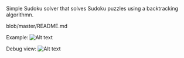 Simple Sudoku solver that  solves Sudoku puzzles using a backtracking algorithmn.

blob/master/README.md


Example:
![Alt text](https://github.com/TCAU/Sudoku-Solver/screenshot1?raw=true)

Debug view:
![Alt text](https://github.com/TCAU/Sudoku-Solver/screenshot2?raw=true)